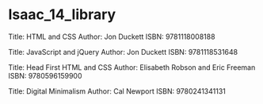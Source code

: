 # Isaac_14_library

Title: HTML and CSS
Author: Jon Duckett
ISBN: 9781118008188

Title: JavaScript and jQuery
Author: Jon Duckett
ISBN: 9781118531648

Title: Head First HTML and CSS
Author: Elisabeth Robson and Eric Freeman
ISBN: 9780596159900

Title: Digital Minimalism
Author: Cal Newport
ISBN:  9780241341131
